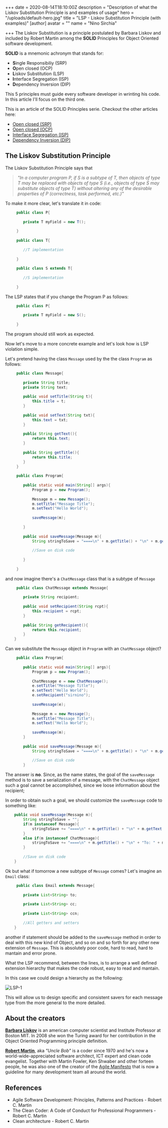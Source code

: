 +++
date = 2020-08-14T18:10:00Z
description = "Description of what the Liskov Substitution Principle is and examples of usage"
hero = "/uploads/default-hero.jpg"
title = "LSP - Liskov Substitution Principle (with examples)"
[author]
avatar = ""
name = "Nino Sirchia"

+++
The Liskov Substitution is a principle postulated by Barbara Liskov and included by Robert Martin among the **SOLID** Principles
for Object Oriented software development.

**SOLID** is a mnemonic achronym that stands for:

* **S**ingle Responsibiliy (SRP)
* **O**pen closed (OCP)
* **L**iskov Substitution (LSP)
* **I**nterface Segregation (ISP)
* **D**ependency Inversion (DIP)

This 5 principles must guide every software developer in wrinting his code. In this article I'll focus on the third one.

This is an article of the SOLID Principles serie. Checkout the other articles here:

* [Open closed (SRP)](/posts/solid-principles/single-responsibility-principle)
* [Open closed (OCP)](/posts/solid-principles/open-closed-principle)
* [Interface Segregation (ISP)](/posts/solid-principles/interface-segregation-principle)
* [Dependency Inversion (DIP)](/posts/solid-principles/dip-depencency-inversion-principle-with-examples)

## The Liskov Substitution Principle

The Liskov Substitution Principle says that

> _"In a computer program P, if S is a subtype of T, then objects of type T may be replaced with objects of type S (i.e., objects of type S may substitute objects of type T) without altering any of the desirable properties of P (correctness, task performed, etc.)"_

To make it more clear, let's translate it in code:

```java
     public class P{
	 
		private T myField = new T();
	 
	 }
	 
	 public class T{
	 
		//T implementation
	 
	 }
	 
	 public class S extends T{
	 
		//S implementation
	 
	 }
```

The LSP states that if you change the Program P as follows:

```java
     public class P{
	 
		private T myField = new S();
	 
	 }
```

The program should still work as expected.

Now let's move to a more concrete example and let's look how is LSP violation simple.

Let's pretend having the class `Message` used by the the class `Program` as follows:

```java
     public class Message{
	 
		private String title;
		private String text;
		
		public void setTitle(String t){
			this.title = t;
		}
		
		public void setText(String txt){
			this.text = txt;
		}
		
		public String getText(){
			return this.text;
		}
		
		public String getTitle(){
			return this.title;
		}
	 }
	 
	 public class Program{
	 
		public static void main(String[] args){
			Program p = new Program();
			
			Message m = new Message();
			m.setTitle("Message Title");
			m.setText("Hello World");
			
			saveMessage(m);
			
		}
		
		public void saveMessage(Message m){
			String stringToSave = "====\n" + m.getTitle() + "\n" + m.getText() + "\n====\n";
			
			//Save on disk code
			
		}
		
	 }
```

and now imagine there's a `ChatMessage` class that is a subtype of `Message`

```java
     public class ChatMessage extends Message{
	 
		private String recipient;
		
		public void setRecipient(String rcpt){
			this.recipient = rcpt;
		}
		
		public String getRecipient(){
			return this.recipient;
		}
	}
```

Can we substitute the `Message` object in `Program` with an `ChatMessage` object?

```java
     public class Program{
	 
		public static void main(String[] args){
			Program p = new Program();
			
			ChatMessage e = new ChatMessage();
			e.setTitle("Message Title");
			e.setText("Hello World");
			e.setRecipient("sirnino");
			
			saveMessage(e);
			
			Message m = new Message();
			m.setTitle("Message Title");
			m.setText("Hello World");
			
			saveMessage(m);
		}
		
		public void saveMessage(Message m){
			String stringToSave = "====\n" + m.getTitle() + "\n" + m.getText() + "\n====\n";
			
			//Save on disk code
		}
```

The answer is **no**. Since, as the name states, the goal of the `saveMessage` method is to save a serialization of a message,
with the `ChatMessage` object such a goal cannot be accomplished, since we loose information about the recipient;

In order to obtain such a goal, we should customize the `saveMessage` code to something like:

```java
	public void saveMessage(Message m){
		String stringToSave = "";
		if(m instanceof Message){
			stringToSave += "====\n" + m.getTitle() + "\n" + m.getText() + "\n====\n";
		}
		else if(m instanceof ChatMessage){
			stringToSave += "====\n" + m.getTitle() + "\n" + "To: " + m.getRecipient() + "\n" + m.getText() + "\n====\n";
		}
			
		//Save on disk code
	}
```

Ok but what if tomorrow a new subtype of `Message` comes? Let's imagine an `Email` class:

```java
     public class Email extends Message{
	 
		private List<String> to;
		
		private List<String> cc;
		
		private List<String> ccn;
		
		//All getters and setters
	}
```

another if statement should be added to the `saveMessage` method in order to deal with this new kind of Object, and so on and so forth for any other
new extension of `Message`. This is absolutely poor code, hard to read, hard to mantain and error prone.

What the LSP recommend, between the lines, is to arrange a well defined extension hierarchy that makes the code robust, easy to read and mantain.

In this case we could design a hierarchy as the following:

![LSP-1](/res/images/solid/lsp-1.png "LSP-1")

This will allow us to design specific and consistent savers for each message type from the more general to the more detailed.

## About the creators

[**Barbara Liskov**](https://en.wikipedia.org/wiki/Barbara_Liskov) is an american computer scientist and Institute Professor at Boston MIT.
In 2008 she won the Turing award for her contribution in the Object Oriented Programming principle definition.

[**Robert Martin**](https://en.wikipedia.org/wiki/Robert_C._Martin), aka _"Uncle Bob"_ is a coder since 1970 and he's now a world-wide-appreciated software architect, ICT expert and clean code evangelist.
Together with Martin Fowler, Ken Shwaber and other forteen people, he was also one of the creator of the [Agile Manifesto](https://agilemanifesto.org/) that is now a guideline for many development team all around the world.

## References

* Agile Software Development: Principles, Patterns and Practices - Robert C. Martin
* The Clean Coder: A Code of Conduct for Professional Programmers - Robert C. Martin
* Clean architecture - Robert C. Martin